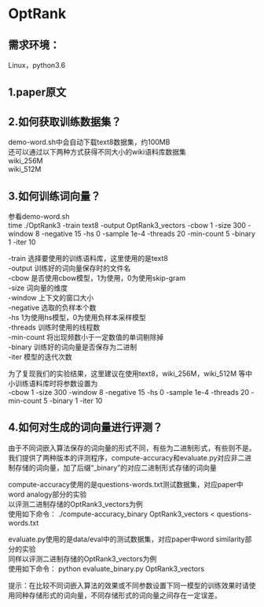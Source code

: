 # OptRank

需求环境：
---------
Linux，python3.6

1.paper原文
------

2.如何获取训练数据集？
------
  demo-word.sh中会自动下载text8数据集，约100MB<br>
  还可以通过以下两种方式获得不同大小的wiki语料库数据集<br>
  wiki_256M<br>
  wiki_512M<br>

3.如何训练词向量？
------
  参看demo-word.sh  <br>
  time ./OptRank3 -train text8 -output OptRank3_vectors -cbow 1 -size 300 -window 8 -negative 15 -hs 0 -sample 1e-4 -threads 20 -min-count 5 -binary 1 -iter 10<br>

  -train  选择要使用的训练语料库，这里使用的是text8 <br>
  -output       训练好的词向量保存时的文件名<br>
  -cbow         是否使用cbow模型，1为使用，0为使用skip-gram<br>
  -size         词向量的维度<br>
  -window       上下文的窗口大小<br>
  -negative     选取的负样本个数<br>
  -hs           1为使用hs模型，0为使用负样本采样模型<br>
  -threads      训练时使用的线程数<br>
  -min-count    将出现频数小于一定数值的单词剔除掉<br>
  -binary       训练好的词向量是否保存为二进制<br>
  -iter         模型的迭代次数<br>

  为了复现我们的实验结果，这里建议在使用text8，wiki_256M，wiki_512M 等中小训练语料库时将参数设置为<br>
  -cbow 1 -size 300 -window 8 -negative 15 -hs 0 -sample 1e-4 -threads 20 -min-count 5 -binary 1 -iter 10

4.如何对生成的词向量进行评测？
-------
  由于不同词嵌入算法保存的词向量的形式不同，有些为二进制形式，有些则不是。我们提供了两种版本的评测程序，compute-accuracy和evaluate.py对应非二进制存储的词向量，加了后缀“_binary”的对应二进制形式存储的词向量<br>

  compute-accuracy使用的是questions-words.txt测试数据集，对应paper中word analogy部分的实验<br>
  以评测二进制存储的OptRank3_vectors为例<br>
  使用如下命令：  ./compute-accuracy_binary OptRank3_vectors < questions-words.txt<br>

  evaluate.py使用的是data/eval中的测试数据集，对应paper中word similarity部分的实验<br>
  同样以评测二进制存储的OptRank3_vectors为例<br>
  使用如下命令：   python evaluate_binary.py OptRank3_vectors <br>

  提示：在比较不同词嵌入算法的效果或不同参数设置下同一模型的训练效果时请使用同种存储形式的词向量，不同存储形式的词向量之间存在一定误差。

